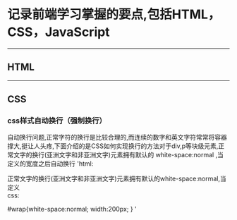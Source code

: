 # 记录前端学习掌握的要点,包括HTML，CSS，JavaScript
***
## HTML
***
## CSS
### css样式自动换行（强制换行）
自动换行问题,正常字符的换行是比较合理的,而连续的数字和英文字符常常将容器撑大,挺让人头疼,下面介绍的是CSS如何实现换行的方法对于div,p等块级元素,正常文字的换行(亚洲文字和非亚洲文字)元素拥有默认的 white-space:normal ,当定义的宽度之后自动换行
'html:

<div id="wrap">正常文字的换行(亚洲文字和非亚洲文字)元素拥有默认的white-space:normal,当定义</div>
css:

#wrap{white-space:normal; width:200px; }
 '
